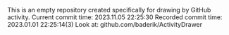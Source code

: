 This is an empty repository created specifically for drawing by GitHub activity.
Current commit time: 2023.11.05 22:25:30
Recorded commit time: 2023.01.01 22:25:14(3)
Look at: github.com/baderik/ActivityDrawer
